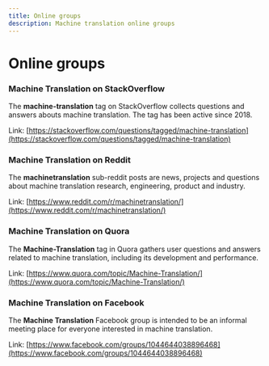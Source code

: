 ```yaml
---
title: Online groups
description: Machine translation online groups
---
```


# Online groups

### Machine Translation on StackOverflow

The **machine-translation** tag on StackOverflow collects questions and answers abouts machine translation. The tag has been active since 2018.

Link: [https://stackoverflow.com/questions/tagged/machine-translation](https://stackoverflow.com/questions/tagged/machine-translation)


### Machine Translation on Reddit

The **machinetranslation** sub-reddit posts are news, projects and questions about machine translation research, engineering, product and industry.

Link: [https://www.reddit.com/r/machinetranslation/](https://www.reddit.com/r/machinetranslation/)


### Machine Translation on Quora

The **Machine-Translation** tag in Quora gathers user questions and answers related to machine translation, including its development and performance.

Link: [https://www.quora.com/topic/Machine-Translation/](https://www.quora.com/topic/Machine-Translation/)


### Machine Translation on Facebook

The **Machine Translation** Facebook group is intended to be an informal meeting place for everyone interested in machine translation.

Link: [https://www.facebook.com/groups/1044644038896468](https://www.facebook.com/groups/1044644038896468)
